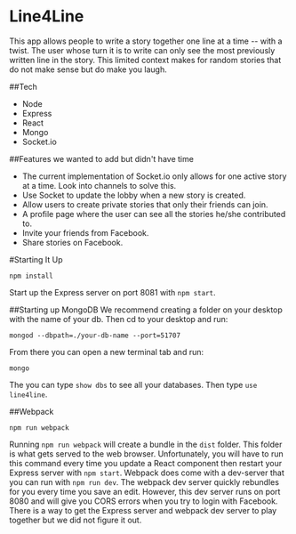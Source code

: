 # Line4Line

This app allows people to write a story together one line at a time -- with a twist. The user whose turn it is to write can only see the most previously written line in the story. This limited context makes for random stories that do not make sense but do make you laugh.

##Tech
- Node
- Express
- React
- Mongo
- Socket.io

##Features we wanted to add but didn't have time
- The current implementation of Socket.io only allows for one active story at a time. Look into channels to solve this.
- Use Socket to update the lobby when a new story is created.
- Allow users to create private stories that only their friends can join.
- A profile page where the user can see all the stories he/she contributed to.
- Invite your friends from Facebook.
- Share stories on Facebook.

#Starting It Up

```
npm install
```

Start up the Express server on port 8081 with `npm start`.


##Starting up MongoDB
We recommend creating a folder on your desktop with the name of your db. Then cd to your desktop and run:
```
mongod --dbpath=./your-db-name --port=51707
```
From there you can open a new terminal tab and run:

```
mongo
```
The you can type `show dbs` to see all your databases. Then type `use line4line`.

##Webpack
```
npm run webpack
```
Running  `npm run webpack` will create a bundle in the `dist` folder. This folder is what gets served to the web browser. Unfortunately, you will have to run this command every time you update a React component then restart your Express server with `npm start`. Webpack does come with a dev-server that you can run with `npm run dev`. The webpack dev server quickly rebundles for you every time you save an edit. However, this dev server runs on port 8080 and will give you CORS errors when you try to login with Facebook. There is a way to get the Express server and webpack dev server to play together but we did not figure it out.
